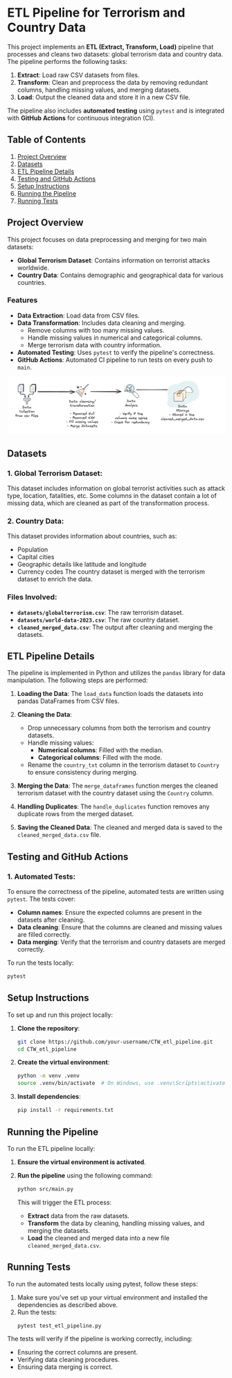 # ETL Pipeline for Terrorism and Country Data

This project implements an **ETL (Extract, Transform, Load)** pipeline that processes and cleans two datasets: global terrorism data and country data. The pipeline performs the following tasks:

1. **Extract**: Load raw CSV datasets from files.
2. **Transform**: Clean and preprocess the data by removing redundant columns, handling missing values, and merging datasets.
3. **Load**: Output the cleaned data and store it in a new CSV file.

The pipeline also includes **automated testing** using `pytest` and is integrated with **GitHub Actions** for continuous integration (CI).

## Table of Contents
1. [Project Overview](#project-overview)
2. [Datasets](#datasets)
3. [ETL Pipeline Details](#etl-pipeline-details)
4. [Testing and GitHub Actions](#testing-and-github-actions)
5. [Setup Instructions](#setup-instructions)
6. [Running the Pipeline](#running-the-pipeline)
7. [Running Tests](#running-tests)

## Project Overview

This project focuses on data preprocessing and merging for two main datasets:

- **Global Terrorism Dataset**: Contains information on terrorist attacks worldwide.
- **Country Data**: Contains demographic and geographical data for various countries.

### Features

- **Data Extraction**: Load data from CSV files.
- **Data Transformation**: Includes data cleaning and merging.
  - Remove columns with too many missing values.
  - Handle missing values in numerical and categorical columns.
  - Merge terrorism data with country information.
- **Automated Testing**: Uses `pytest` to verify the pipeline's correctness.
- **GitHub Actions**: Automated CI pipeline to run tests on every push to `main`.

![alt text](image.png)

## Datasets

### 1. **Global Terrorism Dataset**:
This dataset includes information on global terrorist activities such as attack type, location, fatalities, etc. Some columns in the dataset contain a lot of missing data, which are cleaned as part of the transformation process.

### 2. **Country Data**:
This dataset provides information about countries, such as:
- Population
- Capital cities
- Geographic details like latitude and longitude
- Currency codes
The country dataset is merged with the terrorism dataset to enrich the data.

### Files Involved:
- **`datasets/globalterrorism.csv`**: The raw terrorism dataset.
- **`datasets/world-data-2023.csv`**: The raw country dataset.
- **`cleaned_merged_data.csv`**: The output after cleaning and merging the datasets.

## ETL Pipeline Details

The pipeline is implemented in Python and utilizes the `pandas` library for data manipulation. The following steps are performed:

1. **Loading the Data**: 
   The `load_data` function loads the datasets into pandas DataFrames from CSV files.

2. **Cleaning the Data**:
   - Drop unnecessary columns from both the terrorism and country datasets.
   - Handle missing values:
     - **Numerical columns**: Filled with the median.
     - **Categorical columns**: Filled with the mode.
   - Rename the `country_txt` column in the terrorism dataset to `Country` to ensure consistency during merging.

3. **Merging the Data**:
   The `merge_dataframes` function merges the cleaned terrorism dataset with the country dataset using the `Country` column.

4. **Handling Duplicates**:
   The `handle_duplicates` function removes any duplicate rows from the merged dataset.

5. **Saving the Cleaned Data**:
   The cleaned and merged data is saved to the `cleaned_merged_data.csv` file.

## Testing and GitHub Actions

### 1. **Automated Tests**:
To ensure the correctness of the pipeline, automated tests are written using `pytest`. The tests cover:

- **Column names**: Ensure the expected columns are present in the datasets after cleaning.
- **Data cleaning**: Ensure that the columns are cleaned and missing values are filled correctly.
- **Data merging**: Verify that the terrorism and country datasets are merged correctly.

To run the tests locally:
```bash
pytest
```

## Setup Instructions

To set up and run this project locally:

1. **Clone the repository**:
   ```bash
   git clone https://github.com/your-username/CTW_etl_pipeline.git
   cd CTW_etl_pipeline
   ```
2. **Create the virtual environment**:
    ```bash 
    python -m venv .venv
    source .venv/bin/activate  # On Windows, use .venv\Scripts\activate
    ```
3. **Install dependencies**:
    ```bash
    pip install -r requirements.txt
    ```

## Running the Pipeline
To run the ETL pipeline locally:

1. **Ensure the virtual environment is activated**.

2. **Run the pipeline** using the following command:
   ```bash
   python src/main.py
   ```
   This will trigger the ETL process:
    
    * **Extract** data from the raw datasets.
    * **Transform** the data by cleaning, handling missing values, and merging the datasets.
    * **Load** the cleaned and merged data into a new file `cleaned_merged_data.csv`.

## Running Tests

To run the automated tests locally using pytest, follow these steps:

1. Make sure you've set up your virtual environment and installed the dependencies as described above.
2. Run the tests:
    ```bash
    pytest test_etl_pipeline.py
    ```

The tests will verify if the pipeline is working correctly, including:
* Ensuring the correct columns are present.
* Verifying data cleaning procedures.
* Ensuring data merging is correct.